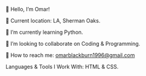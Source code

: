   👋 Hello, I’m Omar!
  
  📍 Current location: LA, Sherman Oaks.
  
  🌱 I’m currently learning Python.
  
  💞️ I’m looking to collaborate on Coding & Programming.
  
  💌   How to reach me: omarblackburn1996@gmail.com
  
  Languages & Tools I Work With:
  HTML & CSS.
  

<!---
Master-O/Master-O is a ✨ special ✨ repository because its `README.md` (this file) appears on your GitHub profile.
You can click the Preview link to take a look at your changes.
--->
